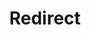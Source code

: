 ﻿---
layout: src/layouts/Redirect.astro
title: Redirect
redirect: /docs/approvals/servicenow
pubDate:  2023-01-01
navSearch: false
navSitemap: false
navMenu: false
---
